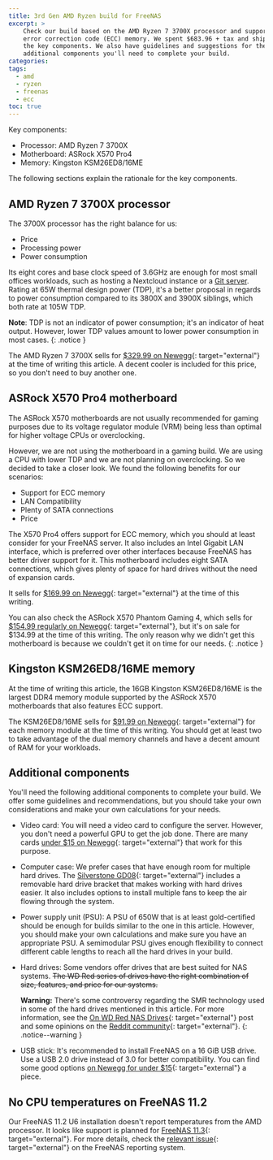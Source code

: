 ```yaml
---
title: 3rd Gen AMD Ryzen build for FreeNAS
excerpt: >
    Check our build based on the AMD Ryzen 7 3700X processor and support for
    error correction code (ECC) memory. We spent $683.96 + tax and shipping for
    the key components. We also have guidelines and suggestions for the
    additional components you'll need to complete your build.
categories:
tags:
  - amd
  - ryzen
  - freenas
  - ecc
toc: true
---
```


Key components:

* Processor: AMD Ryzen 7 3700X
* Motherboard: ASRock X570 Pro4
* Memory: Kingston KSM26ED8/16ME

The following sections explain the rationale for the key components.

## AMD Ryzen 7 3700X processor

The 3700X processor has the right balance for us:

* Price
* Processing power
* Power consumption

Its eight cores and base clock speed of 3.6GHz are enough for most small offices
workloads, such as hosting a Nextcloud instance or a [Git server][4]. Rating at
65W thermal design power (TDP), it's a better proposal in regards to power
consumption compared to its 3800X and 3900X siblings, which both rate at 105W
TDP.

**Note**: TDP is not an indicator of power consumption; it's an indicator of
heat output. However, lower TDP values amount to lower power consumption in most
cases.
{: .notice }

The AMD Ryzen 7 3700X sells for [$329.99 on Newegg][0]{: target="external"} at
the time of writing this article. A decent cooler is included for this price, so
you don't need to buy another one.

## ASRock X570 Pro4 motherboard

The ASRock X570 motherboards are not usually recommended for gaming purposes due
to its voltage regulator module (VRM) being less than optimal for higher voltage
CPUs or overclocking.

However, we are not using the motherboard in a gaming build. We are using a CPU
with lower TDP and we are not planning on overclocking. So we decided to take a
closer look. We found the following benefits for our scenarios:

* Support for ECC memory
* LAN Compatibility
* Plenty of SATA connections
* Price

The X570 Pro4 offers support for ECC memory, which you should at least consider
for your FreeNAS server. It also includes an Intel Gigabit LAN interface, which
is preferred over other interfaces because FreeNAS has better driver support for
it. This motherboard includes eight SATA connections, which gives plenty of
space for hard drives without the need of expansion cards.

It sells for [$169.99 on Newegg][1]{: target="external"} at the time of this
writing.

You can also check the ASRock X570 Phantom Gaming 4, which sells for [$154.99
regularly on Newegg][3]{: target="external"}, but it's on sale for $134.99 at
the time of this writing. The only reason why we didn't get this motherboard is
because we couldn't get it on time for our needs.
{: .notice }

## Kingston KSM26ED8/16ME memory

At the time of writing this article, the 16GB Kingston KSM26ED8/16ME is the
largest DDR4 memory module supported by the ASRock X570 motherboards that also
features ECC support.

The KSM26ED8/16ME sells for [$91.99 on Newegg][2]{: target="external"} for each
memory module at the time of this writing. You should get at least two to take
advantage of the dual memory channels and have a decent amount of RAM for your
workloads.

## Additional components

You'll need the following additional components to complete your build. We offer
some guidelines and recommendations, but you should take your own considerations
and make your own calculations for your needs.

* Video card: You will need a video card to configure the server. However, you
  don't need a powerful GPU to get the job done. There are many cards [under $15
  on Newegg][6]{: target="external"} that work for this purpose.
* Computer case: We prefer cases that have enough room for multiple hard drives.
  The [Silverstone GD08][5]{: target="external"} includes a removable hard drive
  bracket that makes working with hard drives easier. It also includes options
  to install multiple fans to keep the air flowing through the system.
* Power supply unit (PSU): A PSU of 650W that is at least gold-certified should
  be enough for builds similar to the one in this article. However, you should
  make your own calculations and make sure you have an appropriate PSU. A
  semimodular PSU gives enough flexibility to connect different cable lengths to
  reach all the hard drives in your build.
* Hard drives: Some vendors offer drives that are best suited for NAS systems.
  ~~The WD Red series of drives have the right combination of size, features, and
  price for our systems.~~

  **Warning:** There's some controversy regarding the SMR technology used in
  some of the hard drives mentioned in this article. For more information, see
  the [On WD Red NAS Drives][11]{: target="external"} post and some opinions on
  the [Reddit community][12]{: target="external"}.
  {: .notice--warning }

* USB stick: It's recommended to install FreeNAS on a 16 GiB USB drive. Use a
  USB 2.0 drive instead of 3.0 for better compatibility. You can find some good
  options [on Newegg for under $15][8]{: target="external"} a piece.

## No CPU temperatures on FreeNAS 11.2

Our FreeNAS 11.2 U6 installation doesn't report temperatures from the AMD
processor.
It looks like support is planned for [FreeNAS 11.3][9]{: target="external"}. For
more details, check the [relevant issue][10]{: target="external"} on the FreeNAS 
reporting system.



[0]: https://www.newegg.com/amd-ryzen-7-3700x/p/N82E16819113567?Description=AMD%20Ryzen%207%203700X&cm_re=AMD_Ryzen_7_3700X-_-19-113-567-_-Product
[1]: https://www.newegg.com/p/N82E16813157886?Description=ASRock%20X570%20Pro%204%20AM4&cm_re=ASRock_X570_Pro_4_AM4-_-13-157-886-_-Product
[2]: https://www.newegg.com/kingston-16gb-288-pin-ddr4-sdram/p/1B4-00M4-000U6?Description=Kingston%20KSM26ED8%2f16ME&cm_re=Kingston_KSM26ED8%2f16ME-_-1B4-00M4-000U6-_-Product
[3]: https://www.newegg.com/p/N82E16813157884?Description=ASRock%20X570&cm_re=ASRock_X570-_-13-157-884-_-Product
[4]: /blog/git-server-freenas/
[5]: https://silverstonetek.com/product.php?pid=331&area=en
[6]: https://www.newegg.com/Desktop-Graphics-Cards/SubCategory/ID-48?name=Desktop%2DGraphics%2DCards&Order=PRICE
[7]: https://www.westerndigital.com/products/internal-drives/wd-red-hdd
[8]: https://www.newegg.com/p/pl?d=usb+drive&N=100008022%20601113576%20600082308
[9]: https://redmine.ixsystems.com/versions/859
[10]: https://redmine.ixsystems.com/issues/64077
[11]: https://blog.westerndigital.com/wd-red-nas-drives/
[12]: https://www.reddit.com/r/DataHoarder/comments/g5fs7j/on_wd_red_nas_drives_western_digital_corporate/
